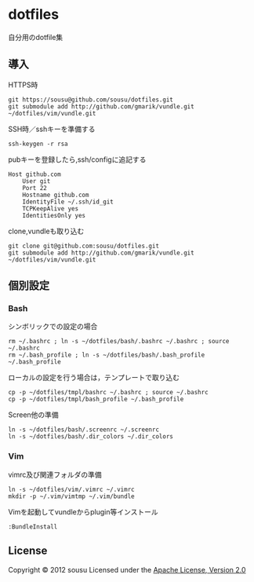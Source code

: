 
dotfiles
=========

自分用のdotfile集

## 導入

HTTPS時

    git https://sousu@github.com/sousu/dotfiles.git
    git submodule add http://github.com/gmarik/vundle.git ~/dotfiles/vim/vundle.git

SSH時／sshキーを準備する
 
    ssh-keygen -r rsa

pubキーを登録したら,ssh/configに追記する

    Host github.com
        User git
        Port 22
        Hostname github.com
        IdentityFile ~/.ssh/id_git
        TCPKeepAlive yes
        IdentitiesOnly yes

clone,vundleも取り込む

    git clone git@github.com:sousu/dotfiles.git
    git submodule add http://github.com/gmarik/vundle.git ~/dotfiles/vim/vundle.git


## 個別設定

### Bash

シンボリックでの設定の場合

    rm ~/.bashrc ; ln -s ~/dotfiles/bash/.bashrc ~/.bashrc ; source ~/.bashrc
    rm ~/.bash_profile ; ln -s ~/dotfiles/bash/.bash_profile ~/.bash_profile

ローカルの設定を行う場合は，テンプレートで取り込む

    cp -p ~/dotfiles/tmpl/bashrc ~/.bashrc ; source ~/.bashrc
    cp -p ~/dotfiles/tmpl/bash_profile ~/.bash_profile

Screen他の準備

    ln -s ~/dotfiles/bash/.screenrc ~/.screenrc
    ln -s ~/dotfiles/bash/.dir_colors ~/.dir_colors

### Vim

vimrc及び関連フォルダの準備

    ln -s ~/dotfiles/vim/.vimrc ~/.vimrc
    mkdir -p ~/.vim/vimtmp ~/.vim/bundle

Vimを起動してvundleからplugin等インストール

    :BundleInstall


## License 
Copyright &copy; 2012 sousu
Licensed under the [Apache License, Version 2.0][Apache]
 
[Apache]: http://www.apache.org/licenses/LICENSE-2.0


